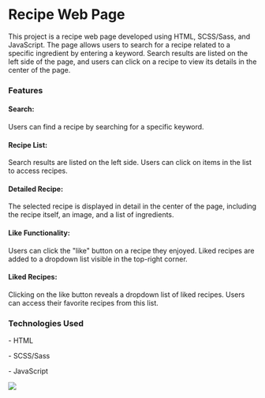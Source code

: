 <h1>Recipe Web Page</h1>
<p>This project is a recipe web page developed using HTML, SCSS/Sass, and JavaScript. The page allows users to search for a recipe related to a specific ingredient by entering a keyword. Search results are listed on the left side of the page, and users can click on a recipe to view its details in the center of the page.</p>

<h3>Features</h3>
<h4>Search:</h4> <p>Users can find a recipe by searching for a specific keyword.</p>
<h4>Recipe List:</h4> <p>Search results are listed on the left side. Users can click on items in the list to access recipes.</p>
<h4>Detailed Recipe:</h4> <p>The selected recipe is displayed in detail in the center of the page, including the recipe itself, an image, and a list of ingredients.</p>
<h4>Like Functionality:</h4> <p>Users can click the "like" button on a recipe they enjoyed. Liked recipes are added to a dropdown list visible in the top-right corner.</p>
<h4>Liked Recipes:</h4><p>Clicking on the like button reveals a dropdown list of liked recipes. Users can access their favorite recipes from this list.</p>

<h3>Technologies Used</h3>
<p>- HTML</p>
<p>- SCSS/Sass</p>
<p>- JavaScript</p>

![](Ekrangoruntusu.gif)
